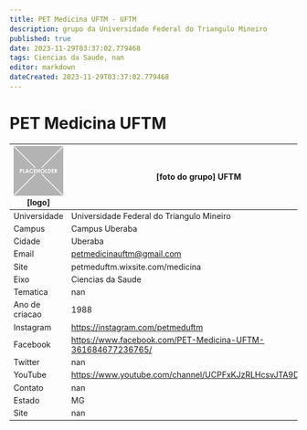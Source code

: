 ```yaml
---
title: PET Medicina UFTM - UFTM
description: grupo da Universidade Federal do Triangulo Mineiro
published: true
date: 2023-11-29T03:37:02.779468
tags: Ciencias da Saude, nan
editor: markdown
dateCreated: 2023-11-29T03:37:02.779468
---
```


# PET Medicina UFTM


| ![placeholder.png](/placeholder.png) [logo] | [foto do grupo] UFTM         |
| ------------------------------------------- | ------------------------------------------------- |
| Universidade                                | Universidade Federal do Triangulo Mineiro      |
| Campus                                      | Campus Uberaba            |
| Cidade                                      | Uberaba             |
| Email                                       | petmedicinauftm@gmail.com             |
| Site                                        | petmeduftm.wixsite.com/medicina              |
| Eixo                                        | Ciencias da Saude              |
| Tematica                                    | nan          |
| Ano de criacao                              | 1988        |
| Instagram                                   | https://instagram.com/petmeduftm         |
| Facebook                                    | https://www.facebook.com/PET-Medicina-UFTM-361684677236765/          |
| Twitter                                     | nan           |
| YouTube                                     | https://www.youtube.com/channel/UCPFxKJzRLHcsvJTA9DOZP6A           |
| Contato                                     | nan         |
| Estado                                      |  MG            |
| Site                                        | nan |
